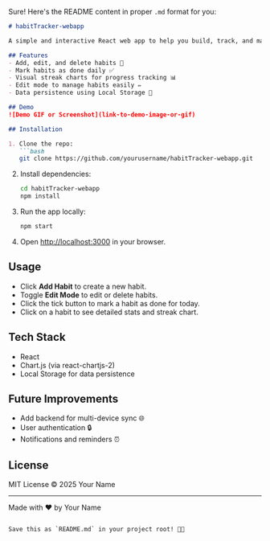Sure! Here's the README content in proper `.md` format for you:

````md
# habitTracker-webapp

A simple and interactive React web app to help you build, track, and maintain daily habits with visual streak charts. Stay motivated and consistent with easy habit management!

## Features
- Add, edit, and delete habits 📝
- Mark habits as done daily ✅
- Visual streak charts for progress tracking 📊
- Edit mode to manage habits easily ✏️
- Data persistence using Local Storage 💾

## Demo
![Demo GIF or Screenshot](link-to-demo-image-or-gif)

## Installation

1. Clone the repo:
   ```bash
   git clone https://github.com/yourusername/habitTracker-webapp.git
````

2. Install dependencies:

   ```bash
   cd habitTracker-webapp
   npm install
   ```

3. Run the app locally:

   ```bash
   npm start
   ```

4. Open [http://localhost:3000](http://localhost:3000) in your browser.

## Usage

* Click **Add Habit** to create a new habit.
* Toggle **Edit Mode** to edit or delete habits.
* Click the tick button to mark a habit as done for today.
* Click on a habit to see detailed stats and streak chart.

## Tech Stack

* React
* Chart.js (via react-chartjs-2)
* Local Storage for data persistence

## Future Improvements

* Add backend for multi-device sync 🌐
* User authentication 🔒
* Notifications and reminders ⏰

## License

MIT License © 2025 Your Name

---

Made with ❤️ by Your Name

```

Save this as `README.md` in your project root! 📄✨
```
